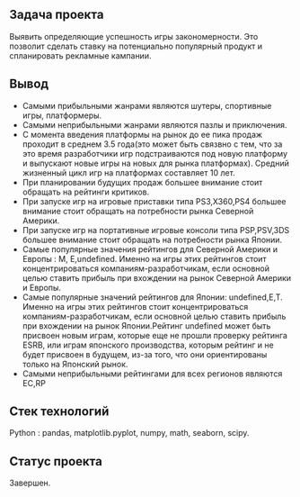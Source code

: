 
## Задача проекта
Выявить определяющие успешность игры закономерности. Это позволит сделать ставку на потенциально популярный продукт и спланировать рекламные кампании.

## Вывод 
* Самыми прибыльными жанрами являются шутеры, спортивные игры, платформеры.
* Самыми неприбыльными жанрами являются пазлы и приключения.
* C момента введения платформы на рынок до ее пика продаж проходит в среднем 3.5 года(это может быть связвно с тем, что за это время разработчики игр подстраиваются под новую платформу и выпускают новые игры на новых для рынка платформах). Средний жизненный цикл игр на платформах составляет 10 лет.
* При планировании будущих продаж большее внимание стоит обращать на рейтинги критиков.
* При запуске игр на игровые приставки типа PS3,X360,PS4 большее внимание стоит обращать на потребности рынка Северной Америки.
* При запуске игр на портативные игровые консоли типа PSP,PSV,3DS большее внимание стоит обращать на потребности рынка Японии.
* Самые популярные значения рейтингов для Северной Америки и Европы : M, E,undefined. Именно на игры этих рейтингов стоит концентрироваться компаниям-разработчикам, если основной целью ставить прибыль при вхождении на рынок Северной Америки и Европы.
* Самые популярные значений рейтингов для Японии: undefined,E,T. Именно на игры этих рейтингов стоит концентрироваться компаниям-разработчикам, если основной целью ставить прибыль при вхождении на рынок Японии.Рейтинг undefined может быть присвоен новым играм, которые еще не прошли проверку рейтинга ESRB, или играм японского производства, которым рейтинг и не будет присвоен в будущем, из-за того, что они ориентированы только на Японский рынок.
* Самыми неприбыльными рейтингами для всех регионов являются EC,RP

## Стек технологий
Python : pandas, matplotlib.pyplot, numpy, math, seaborn, scipy.

## Статус проекта
Завершен.

